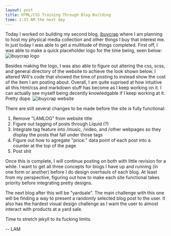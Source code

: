 ```yaml
---
layout: post
title: HTML/CSS Training Through Blog Building
time: 2:31 AM the next day
---
```


Today I worked on building my second blog, [ibuycrap](https://lam.blogliam.com/ibuycrap/) where I am planning to host my physical media collection and other things I buy that interest me. In just today I was able to get a multitude of things completed. First off, I was able to make a quick placeholder logo for the time being, seen below:  
![ibuycrap logo](https://drive.google.com/uc?id=1X5ovCwl-rY57TFtuxW_9iz6P7_pZRL4b)  

Besides making the logo, I was also able to figure out altering the css, scss, and general directory of the website to achieve the look shown below. I altered Will's code that showed the time of posting to instead show the cost of the item I am posting about. Overall, I am quite suprised at how intuitive all this html/css and markdown stuff has become as I keep working on it. I can actually see myself being decently knowledgable if I keep working at it. Pretty dope.
![ibuycrap website](https://drive.google.com/uc?id=1BE9ks5Zpc3q4nXOjJnmPMBX_1ogOMpm3)  

There are still several changes to be made before the site is fully functional:
1. Remove "LAMLOG" from website title
2. Figure out tagging of posts through Liquid (?)
3. Integrate tag feature into /music, /video, and /other webpages so they display the posts that fall under those tags
4. Figure out how to agregate "price:" data point of each post into a counter at the top of the page
5. Post shit

Once this is complete, I will continue posting on both with little revision for a while. I want to get all three concepts for blogs I have up and running (in one form or another) before I do design overhauls of each blog. At least from my perspective, figuring out how to make each site functional takes priority before integrating pretty designs.  

The next blog after this will be "yardsale". The main challenge with this one will be finding a way to present a randomly selected blog post to the user. It also has the hardest visual design challenge as I want the user to almost interact with products at a yard sale.  

Time to stretch jekyll to its fucking limits. 

-- LAM

